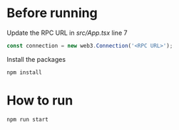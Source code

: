 # Before running

Update the RPC URL in *src/App.tsx* line 7

```typescript
const connection = new web3.Connection('<RPC URL>');
```

Install the packages

```shell
npm install
```

# How to run

```shell
npm run start
```